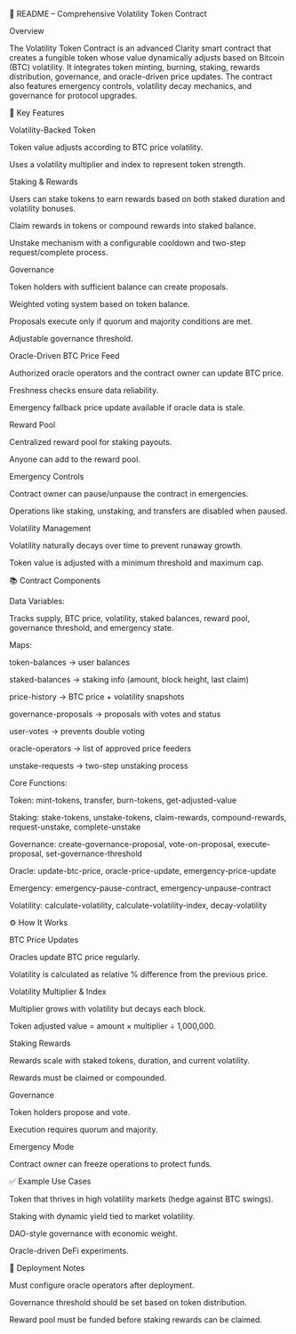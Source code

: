 📄 README – Comprehensive Volatility Token Contract

Overview

The Volatility Token Contract is an advanced Clarity smart contract that creates a fungible token whose value dynamically adjusts based on Bitcoin (BTC) volatility. It integrates token minting, burning, staking, rewards distribution, governance, and oracle-driven price updates. The contract also features emergency controls, volatility decay mechanics, and governance for protocol upgrades.

🔑 Key Features

Volatility-Backed Token

Token value adjusts according to BTC price volatility.

Uses a volatility multiplier and index to represent token strength.

Staking & Rewards

Users can stake tokens to earn rewards based on both staked duration and volatility bonuses.

Claim rewards in tokens or compound rewards into staked balance.

Unstake mechanism with a configurable cooldown and two-step request/complete process.

Governance

Token holders with sufficient balance can create proposals.

Weighted voting system based on token balance.

Proposals execute only if quorum and majority conditions are met.

Adjustable governance threshold.

Oracle-Driven BTC Price Feed

Authorized oracle operators and the contract owner can update BTC price.

Freshness checks ensure data reliability.

Emergency fallback price update available if oracle data is stale.

Reward Pool

Centralized reward pool for staking payouts.

Anyone can add to the reward pool.

Emergency Controls

Contract owner can pause/unpause the contract in emergencies.

Operations like staking, unstaking, and transfers are disabled when paused.

Volatility Management

Volatility naturally decays over time to prevent runaway growth.

Token value is adjusted with a minimum threshold and maximum cap.

📚 Contract Components

Data Variables:

Tracks supply, BTC price, volatility, staked balances, reward pool, governance threshold, and emergency state.

Maps:

token-balances → user balances

staked-balances → staking info (amount, block height, last claim)

price-history → BTC price + volatility snapshots

governance-proposals → proposals with votes and status

user-votes → prevents double voting

oracle-operators → list of approved price feeders

unstake-requests → two-step unstaking process

Core Functions:

Token: mint-tokens, transfer, burn-tokens, get-adjusted-value

Staking: stake-tokens, unstake-tokens, claim-rewards, compound-rewards, request-unstake, complete-unstake

Governance: create-governance-proposal, vote-on-proposal, execute-proposal, set-governance-threshold

Oracle: update-btc-price, oracle-price-update, emergency-price-update

Emergency: emergency-pause-contract, emergency-unpause-contract

Volatility: calculate-volatility, calculate-volatility-index, decay-volatility

⚙️ How It Works

BTC Price Updates

Oracles update BTC price regularly.

Volatility is calculated as relative % difference from the previous price.

Volatility Multiplier & Index

Multiplier grows with volatility but decays each block.

Token adjusted value = amount × multiplier ÷ 1,000,000.

Staking Rewards

Rewards scale with staked tokens, duration, and current volatility.

Rewards must be claimed or compounded.

Governance

Token holders propose and vote.

Execution requires quorum and majority.

Emergency Mode

Contract owner can freeze operations to protect funds.

✅ Example Use Cases

Token that thrives in high volatility markets (hedge against BTC swings).

Staking with dynamic yield tied to market volatility.

DAO-style governance with economic weight.

Oracle-driven DeFi experiments.

🚀 Deployment Notes

Must configure oracle operators after deployment.

Governance threshold should be set based on token distribution.

Reward pool must be funded before staking rewards can be claimed.